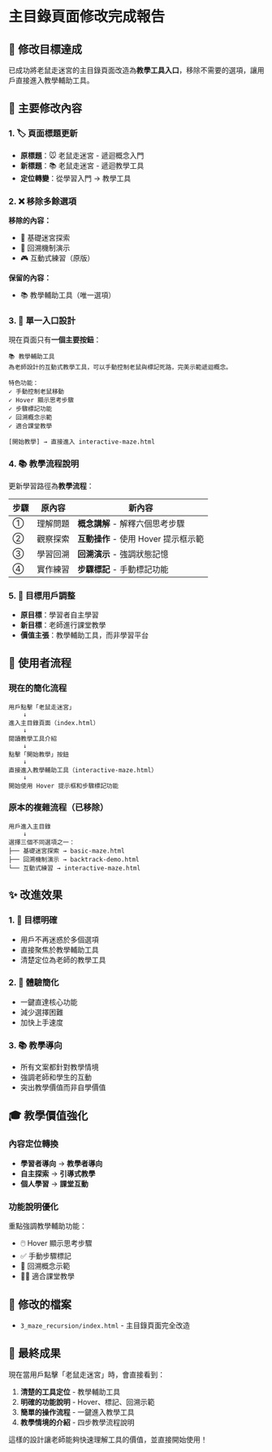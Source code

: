 # 主目錄頁面修改完成報告

## 🎯 修改目標達成

已成功將老鼠走迷宮的主目錄頁面改造為**教學工具入口**，移除不需要的選項，讓用戶直接進入教學輔助工具。

## 📝 主要修改內容

### 1. 🏷️ 頁面標題更新
- **原標題**：🐭 老鼠走迷宮 - 遞迴概念入門
- **新標題**：📚 老鼠走迷宮 - 遞迴教學工具
- **定位轉變**：從學習入門 → 教學工具

### 2. ❌ 移除多餘選項
**移除的內容：**
- 🎯 基礎迷宮探索
- 🔄 回溯機制演示
- 🎮 互動式練習（原版）

**保留的內容：**
- 📚 教學輔助工具（唯一選項）

### 3. 🎯 單一入口設計
現在頁面只有**一個主要按鈕**：
```
📚 教學輔助工具
為老師設計的互動式教學工具，可以手動控制老鼠與標記死路，完美示範遞迴概念。

特色功能：
✓ 手動控制老鼠移動
✓ Hover 顯示思考步驟  
✓ 步驟標記功能
✓ 回溯概念示範
✓ 適合課堂教學

[開始教學] → 直接進入 interactive-maze.html
```

### 4. 📚 教學流程說明
更新學習路徑為**教學流程**：

| 步驟 | 原內容 | 新內容 |
|------|--------|--------|
| ① | 理解問題 | **概念講解** - 解釋六個思考步驟 |
| ② | 觀察探索 | **互動操作** - 使用 Hover 提示框示範 |
| ③ | 學習回溯 | **回溯演示** - 強調狀態記憶 |
| ④ | 實作練習 | **步驟標記** - 手動標記功能 |

### 5. 🎯 目標用戶調整
- **原目標**：學習者自主學習
- **新目標**：老師進行課堂教學
- **價值主張**：教學輔助工具，而非學習平台

## 🔗 使用者流程

### 現在的簡化流程
```
用戶點擊「老鼠走迷宮」
    ↓
進入主目錄頁面（index.html）
    ↓
閱讀教學工具介紹
    ↓
點擊「開始教學」按鈕
    ↓
直接進入教學輔助工具（interactive-maze.html）
    ↓
開始使用 Hover 提示框和步驟標記功能
```

### 原本的複雜流程（已移除）
```
用戶進入主目錄
    ↓
選擇三個不同選項之一：
├── 基礎迷宮探索 → basic-maze.html
├── 回溯機制演示 → backtrack-demo.html  
└── 互動式練習 → interactive-maze.html
```

## ✨ 改進效果

### 1. 🎯 目標明確
- 用戶不再迷惑於多個選項
- 直接聚焦於教學輔助工具
- 清楚定位為老師的教學工具

### 2. 🚀 體驗簡化
- 一鍵直達核心功能
- 減少選擇困難
- 加快上手速度

### 3. 📚 教學導向
- 所有文案都針對教學情境
- 強調老師和學生的互動
- 突出教學價值而非自學價值

## 🎓 教學價值強化

### 內容定位轉換
- **學習者導向** → **教學者導向**
- **自主探索** → **引導式教學**
- **個人學習** → **課堂互動**

### 功能說明優化
重點強調教學輔助功能：
- 🖱️ Hover 顯示思考步驟
- ✅ 手動步驟標記
- 🔄 回溯概念示範
- 👨‍🏫 適合課堂教學

## 📁 修改的檔案

- `3_maze_recursion/index.html` - 主目錄頁面完全改造

## 🎉 最終成果

現在當用戶點擊「老鼠走迷宮」時，會直接看到：
1. **清楚的工具定位** - 教學輔助工具
2. **明確的功能說明** - Hover、標記、回溯示範
3. **簡單的操作流程** - 一鍵進入教學工具
4. **教學情境的介紹** - 四步教學流程說明

這樣的設計讓老師能夠快速理解工具的價值，並直接開始使用！
